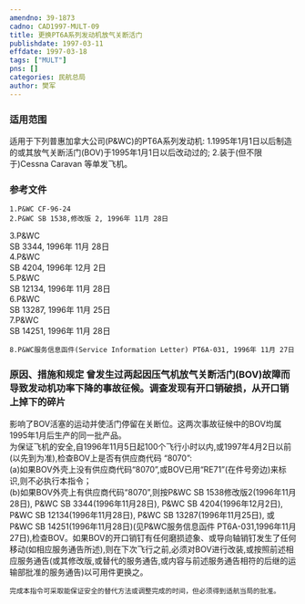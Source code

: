 ```yaml
---
amendno: 39-1873  
cadno: CAD1997-MULT-09  
title: 更换PT6A系列发动机放气关断活门  
publishdate: 1997-03-11  
effdate: 1997-03-18  
tags: ["MULT"]  
pns: []  
categories: 民航总局  
author: 樊军  
---
```

  
### 适用范围  
适用于下列普惠加拿大公司(P&WC)的PT6A系列发动机:
1.1995年1月1日以后制造的或其放气关断活门(BOV)于1995年1月1日以后改动过的;
2.装于(但不限于)Cessna Caravan 等单发飞机。  
  
<!--more-->  
### 参考文件  
    1.P&WC CF-96-24  
    2.P&WC SB 1538,修改版 2, 1996年 11月 28日  
3.P&WC  
 SB 3344, 1996年 11月 28日  
4.P&WC  
 SB 4204, 1996年 12月 2日  
5.P&WC  
 SB 12134, 1996年 11月 28日  
6.P&WC  
 SB 13287, 1996年 11月 25日  
7.P&WC  
 SB 14251, 1996年 11月 28日  
  
    8.P&WC服务信息函件(Service Information Letter) PT6A-031, 1996年 11月 27日  
  
### 原因、措施和规定 曾发生过两起因压气机放气关断活门(BOV)故障而导致发动机功率下降的事故征候。调查发现有开口销破损，从开口销上掉下的碎片  
      
影响了BOV活塞的运动并使活门停留在关断位。这两次事故征候中的BOV均属1995年1月后生产的同一批产品。  
    为保证飞机的安全,自1996年11月5日起100个飞行小时以内,或1997年4月2日以前(以先到为准),检查BOV上是否有供应商代码 “8070”:  
(a)如果BOV外壳上没有供应商代码“8070”,或BOV已用“RE71”(在件号旁边)来标识,则不必执行本指令；  
(b)如果BOV外壳上有供应商代码“8070”,则按P&WC SB 1538修改版2(1996年11月28日), P&WC SB 3344(1996年11月28日), P&WC SB 4204(1996年12月2日), P&WC SB 12134(1996年11月28日), P&WC SB 13287(1996年11月25日), 或P&WC SB 14251(1996年11月28日)(见P&WC服务信息函件 PT6A-031,1996年11月27日),检查BOV。如果BOV的开口销钉有任何磨损迹象、或导向轴销钉发生了任何移动(如相应服务通告所述),则在下次飞行之前,必须对BOV进行改装,或按照前述相应服务通告(或其修改版,或替代的服务通告,或内容与前述服务通告相符的后继的运输部批准的服务通告)以可用件更换之。  
  
    完成本指令可采取能保证安全的替代方法或调整完成的时间，但必须得到适航当局的批准。  
